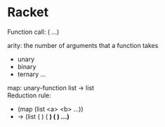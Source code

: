 # Racket  

Function call: 
  (<function> <argument> ...)
  
arity: the number of arguments that a function takes 
  - unary
  - binary
  - ternary
  ...
  
map: unary-function list -> list  
Reduction rule:  
  * (map <f> (list \<a\> \<b\> <c> ...))
  * -> (list (<f> <a>) (<f> <b>) (<f> <c>) ...)
  
  
